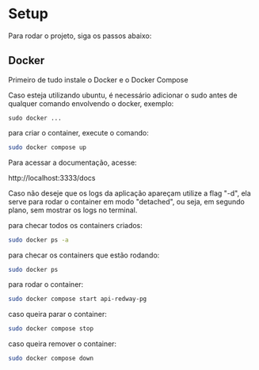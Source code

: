 # Setup

Para rodar o projeto, siga os passos abaixo:

## Docker

Primeiro de tudo instale o Docker e o Docker Compose

Caso esteja utilizando ubuntu, é necessário adicionar o sudo antes de qualquer comando envolvendo o docker, exemplo:

`sudo docker ...`

para criar o container, execute o comando:

```sh
sudo docker compose up
```

Para acessar a documentação, acesse:

http://localhost:3333/docs

Caso não deseje que os logs da aplicação apareçam utilize a flag "-d", ela serve para rodar o container em modo "detached", ou seja, em segundo plano, sem mostrar os logs no terminal.

para checar todos os containers criados:

```sh
sudo docker ps -a
```

para checar os containers que estão rodando:

```sh
sudo docker ps
```

para rodar o container:

```sh
sudo docker compose start api-redway-pg
```

caso queira parar o container:

```sh
sudo docker compose stop
```

caso queira remover o container:

```sh
sudo docker compose down
```